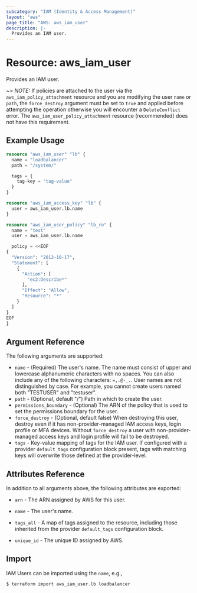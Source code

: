 ```yaml
---
subcategory: "IAM (Identity & Access Management)"
layout: "aws"
page_title: "AWS: aws_iam_user"
description: |-
  Provides an IAM user.
---
```


# Resource: aws_iam_user

Provides an IAM user.

~> *NOTE:* If policies are attached to the user via the `aws_iam_policy_attachment` resource and you are modifying the user `name` or `path`, the `force_destroy` argument must be set to `true` and applied before attempting the operation otherwise you will encounter a `DeleteConflict` error. The `aws_iam_user_policy_attachment` resource (recommended) does not have this requirement.

## Example Usage

```terraform
resource "aws_iam_user" "lb" {
  name = "loadbalancer"
  path = "/system/"

  tags = {
    tag-key = "tag-value"
  }
}

resource "aws_iam_access_key" "lb" {
  user = aws_iam_user.lb.name
}

resource "aws_iam_user_policy" "lb_ro" {
  name = "test"
  user = aws_iam_user.lb.name

  policy = <<EOF
{
  "Version": "2012-10-17",
  "Statement": [
    {
      "Action": [
        "ec2:Describe*"
      ],
      "Effect": "Allow",
      "Resource": "*"
    }
  ]
}
EOF
}
```

## Argument Reference

The following arguments are supported:

* `name` - (Required) The user's name. The name must consist of upper and lowercase alphanumeric characters with no spaces. You can also include any of the following characters: `=,.@-_.`. User names are not distinguished by case. For example, you cannot create users named both "TESTUSER" and "testuser".
* `path` - (Optional, default "/") Path in which to create the user.
* `permissions_boundary` - (Optional) The ARN of the policy that is used to set the permissions boundary for the user.
* `force_destroy` - (Optional, default false) When destroying this user, destroy even if it
  has non-provider-managed IAM access keys, login profile or MFA devices. Without `force_destroy`
  a user with non-provider-managed access keys and login profile will fail to be destroyed.
* `tags` - Key-value mapping of tags for the IAM user. If configured with a provider `default_tags` configuration block present, tags with matching keys will overwrite those defined at the provider-level.

## Attributes Reference

In addition to all arguments above, the following attributes are exported:

* `arn` - The ARN assigned by AWS for this user.
* `name` - The user's name.
* `tags_all` - A map of tags assigned to the resource, including those inherited from the provider `default_tags` configuration block.
* `unique_id` - The unique ID assigned by AWS.

  [1]: https://docs.aws.amazon.com/IAM/latest/UserGuide/Using_Identifiers.html#GUIDs

## Import

IAM Users can be imported using the `name`, e.g.,

```
$ terraform import aws_iam_user.lb loadbalancer
```
